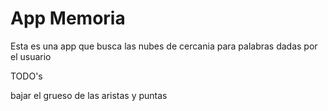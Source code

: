 # App Memoria
Esta es una app que busca las nubes de cercania para palabras dadas por el usuario

TODO's

bajar el grueso de las aristas y puntas
